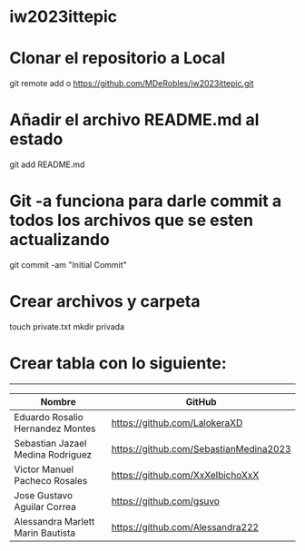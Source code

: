 # iw2023ittepic

# Clonar el repositorio a Local
git remote add o https://github.com/MDeRobles/iw2023ittepic.git

# Añadir el archivo README.md al estado
git add README.md

# Git -a funciona para darle commit a todos los archivos que se esten actualizando
git commit -am "Initial Commit"

# Crear archivos y carpeta
touch private.txt
mkdir privada

# Crear tabla con lo siguiente:
------------------------------------------------------------------
|               Nombre                  |       GitHub              |
|---------------------------------------|----------------------------------------------|
|Eduardo Rosalio Hernandez Montes       |   https://github.com/LalokeraXD              |
|Sebastian Jazael Medina Rodriguez      |   https://github.com/SebastianMedina2023     |
|Victor Manuel Pacheco Rosales          |   https://github.com/XxXelbichoXxX           |
|Jose Gustavo Aguilar Correa            |   https://github.com/gsuvo                   |
|Alessandra Marlett Marin Bautista      |   https://github.com/Alessandra222           |